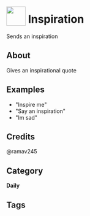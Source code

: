 # <img src="https://raw.githack.com/FortAwesome/Font-Awesome/master/svgs/solid/robot.svg" card_color="#22A7F0" width="50" height="50" style="vertical-align:bottom"/> Inspiration
Sends an inspiration

## About
Gives an inspirational quote

## Examples
* "Inspire me"
* "Say an inspiration"
* "Im sad"

## Credits
@ramav245

## Category
**Daily**

## Tags

